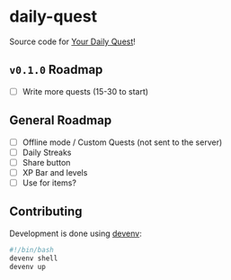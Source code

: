 # daily-quest

Source code for [Your Daily Quest](https://yourdaily.quest)!

## `v0.1.0` Roadmap
- [ ] Write more quests (15-30 to start)

## General Roadmap
- [ ] Offline mode / Custom Quests (not sent to the server)
- [ ] Daily Streaks
- [ ] Share button
- [ ] XP Bar and levels
- [ ] Use for items?

## Contributing

Development is done using [devenv](https://devenv.sh/):

```bash
#!/bin/bash
devenv shell
devenv up
```
